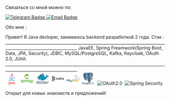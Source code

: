 


<div id="badges">
  
  <p>Связаться со мной можно по:</p>
  
  <a href="https://t.me/BikbaevArtur">
    <img src="https://img.shields.io/badge/Telegram-blue?logo=Telegram&logoColor=white" alt="Telegram Badge"/>
  </a>
  <a href="mailto:bigbyar4i@icloud.com">
    <img src="https://img.shields.io/badge/Email-red?logo=Gmail&logoColor=white" alt="Email Badge"/>
  </a>
</div>
<p></p>
<p>Обо мне :</p>
<p></p>
Привет! Я Java devloper, занимаюсь backend разработкой 2 года. Стэк : 
_________________________________________________________________________________________________________________
JavaEE, Spring Freamwork(Spring Boot, Data, JPA, Security), JDBC, MySQL/PostgreSQL, Kafka, Keycloak, OAuth 2.0, JUnit. 
_________________________________________________________________________________________________________________

<div>
  <img src="https://github.com/devicons/devicon/blob/master/icons/java/java-original-wordmark.svg" title="Java" alt="Java" width="40" height="40"/>&nbsp;
  <img src="https://github.com/devicons/devicon/blob/master/icons/spring/spring-original-wordmark.svg" title="Spring Boot" alt="Spring Boot" width="40" height="40"/>&nbsp;
  <img src="https://github.com/devicons/devicon/blob/master/icons/docker/docker-original-wordmark.svg" title="Docker" alt="Docker" width="40" height="40"/>&nbsp;
  <img src="https://github.com/devicons/devicon/blob/master/icons/apachekafka/apachekafka-original-wordmark.svg" title="Kafka" alt="Kafka" width="40" height="40"/>&nbsp;
  <img src="https://github.com/devicons/devicon/blob/master/icons/mysql/mysql-original-wordmark.svg" title="MySQL" alt="MySQL" width="40" height="40"/>&nbsp;
  <img src="https://github.com/devicons/devicon/blob/master/icons/postgresql/postgresql-original-wordmark.svg" title="PostgreSQL" alt="PostgreSQL" width="40" height="40"/>&nbsp;
  <img src="https://img.shields.io/badge/OAuth2.0-Authorization-green" alt="OAuth2.0" width="60" height="20"/>&nbsp;
  <img src="https://img.shields.io/badge/Spring_Security-Security-blue" alt="Spring Security" width="60" height="20"/>
</div>

Открыт для новых знакомств и предложений!
